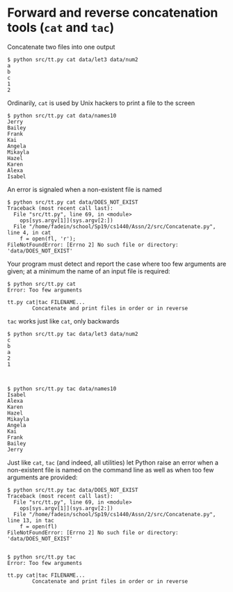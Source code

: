 # Forward and reverse concatenation tools (`cat` and `tac`)

Concatenate two files into one output

    $ python src/tt.py cat data/let3 data/num2 
    a
    b
    c
    1
    2


Ordinarily, `cat` is used by Unix hackers to print a file to the screen

    $ python src/tt.py cat data/names10 
    Jerry
    Bailey
    Frank
    Kai
    Angela
    Mikayla
    Hazel
    Karen
    Alexa
    Isabel


An error is signaled when a non-existent file is named

    $ python src/tt.py cat data/DOES_NOT_EXIST
    Traceback (most recent call last):
      File "src/tt.py", line 69, in <module>
        ops[sys.argv[1]](sys.argv[2:])
      File "/home/fadein/school/Sp19/cs1440/Assn/2/src/Concatenate.py", line 4, in cat
        f = open(fl, 'r');
    FileNotFoundError: [Errno 2] No such file or directory: 'data/DOES_NOT_EXIST'


Your program must detect and report the case where too few arguments are given;
at a minimum the name of an input file is required:

    $ python src/tt.py cat
    Error: Too few arguments

    tt.py cat|tac FILENAME...
            Concatenate and print files in order or in reverse


`tac` works just like `cat`, only backwards

    $ python src/tt.py tac data/let3 data/num2 
    c
    b
    a
    2
    1



    $ python src/tt.py tac data/names10 
    Isabel
    Alexa
    Karen
    Hazel
    Mikayla
    Angela
    Kai
    Frank
    Bailey
    Jerry


Just like `cat`, `tac` (and indeed, all utilities) let Python raise an error
when a non-existent file is named on the command line as well as when too few
arguments are provided:

    $ python src/tt.py tac data/DOES_NOT_EXIST
    Traceback (most recent call last):
      File "src/tt.py", line 69, in <module>
        ops[sys.argv[1]](sys.argv[2:])
      File "/home/fadein/school/Sp19/cs1440/Assn/2/src/Concatenate.py", line 13, in tac
        f = open(fl)
    FileNotFoundError: [Errno 2] No such file or directory: 'data/DOES_NOT_EXIST'


    $ python src/tt.py tac
    Error: Too few arguments

    tt.py cat|tac FILENAME...
            Concatenate and print files in order or in reverse
